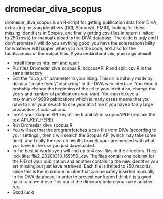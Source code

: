 # dromedar_diva_scopus
dromedar_diva_scopus is an R-script for getting publication data from DiVA, extracting missing identifiers (DOI, ScopusId, PMID), looking for these missing identifiers in Scopus, and finally getting csv-files in return (limited to 250 rows) for manual upload to the DiVA database. The code is ugly and I don't promise it will do you anything good, you have the sole responsibility for whatever will happen when you run the code, and also for the faultlessness of the output files. If you understand this, please go ahead!

- Install libraries httr, xml and readr
- Put files Dromedar_diva_scopus.R, scopusAPI.R and split_csv.R in the same directory
- Edit the "diva_url" parameter to your liking. This url is initially made by doing a "create feed"/"utsökning" in the DiVA web interface. You should probably change the beginning of the url to your institution, change the years and number of publications you want. You can retrieve a maximum of 9999 publications which in many cases means that you have to limit your search to one year at a time if you have a fairly large production of publications.
- Insert your Scopus API key at line 9 and 52 in scopusAPI.R (replace the text API_KEY_HERE).
- Run Dromedar_diva_scopus.R
- You will see that the program fetches a csv-file from DiVA (according to your settings), then it will search the Scopus API (which may take some time), and finally the search results from Scopus are merged with what you have in the csv you just downloaded.
- In the best of worlds you will find up to 4 csv-files in the directory. They look like: file2_20200310_165056_.csv 
The files contain one column for the PID of your publication and another containing the new identifier you are missing but just have retrieved. Each file is limited to 250 records, since this is the maximum number that can be safely inserted manually in the DiVA database. In order to prevent confusion I think it is a good habit to move these files out of the directory before you make another run.
- Good luck!
